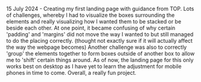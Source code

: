 15 July 2024 - Creating my first landing page with guidance from TOP.
Lots of challenges, whereby I had to visualize the boxes surrounding the elements and really visualizing how I wanted them to be stacked or be beside each other.
At one point, it became confusing of why certain 'padding' and 'margins' did not move the way I wanted to but still managed to do the placing correctly. (thought not exactly sure if it will actually affect the way the webpage becomes)
Another challenge was also to correctly 'group' the elements together to form boxes outside of another box to allow me to 'shift' certain things around.
As of now, the landing page for this only works best on desktop as I have yet to learn the adjustment for mobile phones in time to come.
Overall, a really fun project.
